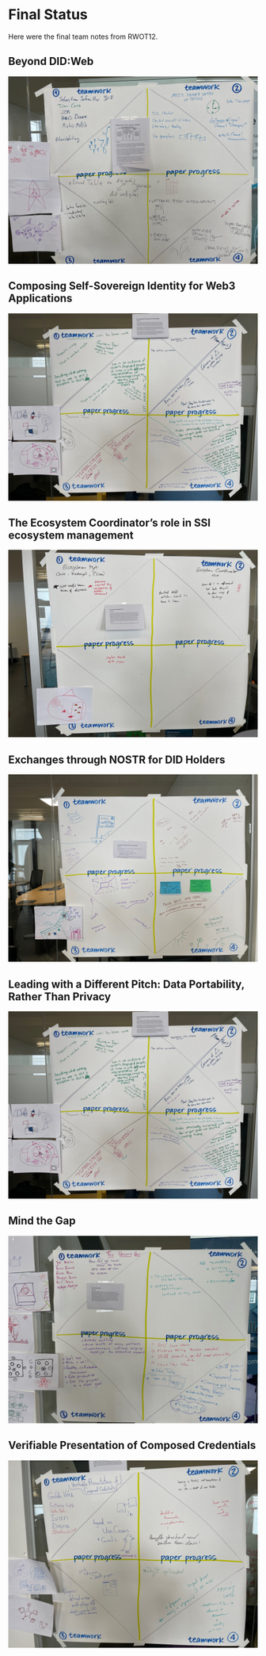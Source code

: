 # Final Status

Here were the final team notes from RWOT12.

## Beyond DID:Web

![](../graphic-captures/group-progress/group2-day4.jpeg)

## Composing Self-Sovereign Identity for Web3 Applications

![](../graphic-captures/group-progress/group6-day4.jpeg)

## The Ecosystem Coordinator’s role in SSI ecosystem management

![](../graphic-captures/group-progress/group3-day4.jpeg)

## Exchanges through NOSTR for DID Holders
![](../graphic-captures/group-progress/group4-day4.jpeg)

## Leading with a Different Pitch: Data Portability, Rather Than Privacy
![](../graphic-captures/group-progress/group6-day4.jpeg)

## Mind the Gap

![](../graphic-captures/group-progress/group1-day4.jpeg)


## Verifiable Presentation of Composed Credentials

![](../graphic-captures/group-progress/group5-day4.jpeg)


